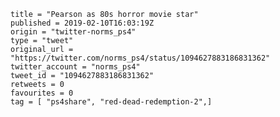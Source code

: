 ```
title = "Pearson as 80s horror movie star"
published = 2019-02-10T16:03:19Z
origin = "twitter-norms_ps4"
type = "tweet"
original_url = "https://twitter.com/norms_ps4/status/1094627883186831362"
twitter_account = "norms_ps4"
tweet_id = "1094627883186831362"
retweets = 0
favourites = 0
tag = [ "ps4share", "red-dead-redemption-2",]
```

<p class='image'><img src='https://mnf.m17s.net/2019/02/10/DzDmQd1XcAAtwkt.jpg' alt=''></p>

